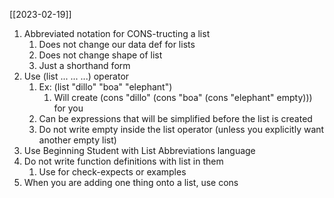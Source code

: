 [[2023-02-19]]

1. Abbreviated notation for CONS-tructing a list
	1. Does not change our data def for lists
	2. Does not change shape of list
	3. Just a shorthand form
2. Use (list ... ... ...) operator
	1. Ex: (list "dillo" "boa" "elephant")
		1. Will create (cons "dillo" (cons "boa" (cons "elephant" empty))) for you
	2. Can be expressions that will be simplified before the list is created 
	3. Do not write empty inside the list operator (unless you explicitly want another empty list)
3. Use Beginning Student with List Abbreviations language
4. Do not write function definitions with list in them
	1. Use for check-expects or examples
5. When you are adding one thing onto a list, use cons